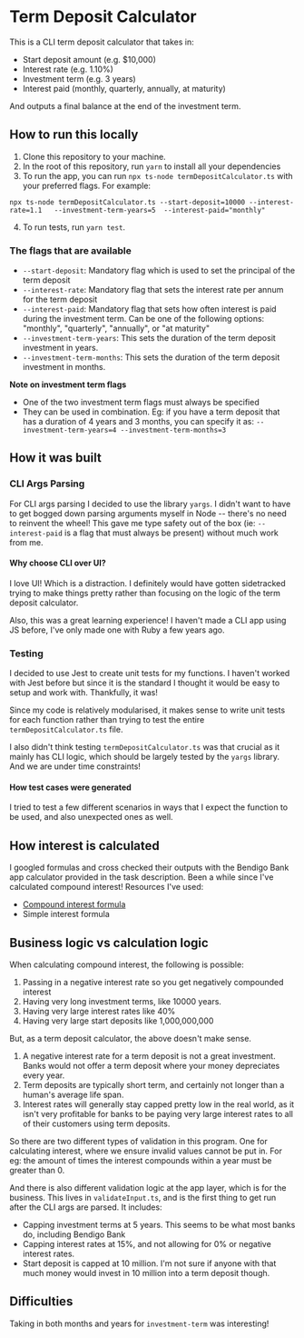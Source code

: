 # Term Deposit Calculator

This is a CLI term deposit calculator that takes in:

- Start deposit amount (e.g. $10,000)
- Interest rate (e.g. 1.10%)
- Investment term (e.g. 3 years)
- Interest paid (monthly, quarterly, annually, at maturity)

And outputs a final balance at the end of the investment term.

## How to run this locally

1. Clone this repository to your machine.
2. In the root of this repository, run `yarn` to install all your dependencies
3. To run the app, you can run `npx ts-node termDepositCalculator.ts` with your preferred flags. For example:

```
npx ts-node termDepositCalculator.ts --start-deposit=10000 --interest-rate=1.1   --investment-term-years=5  --interest-paid="monthly"
```

4. To run tests, run `yarn test`.

### The flags that are available

- `--start-deposit`: Mandatory flag which is used to set the principal of the term deposit
- `--interest-rate`: Mandatory flag that sets the interest rate per annum for the term deposit
- `--interest-paid`: Mandatory flag that sets how often interest is paid during the investment term. Can be one of the following options: "monthly", "quarterly", "annually", or "at maturity"
- `--investment-term-years`: This sets the duration of the term deposit investment in years.
- `--investment-term-months`: This sets the duration of the term deposit investment in months.

**Note on investment term flags**

- One of the two investment term flags must always be specified
- They can be used in combination. Eg: if you have a term deposit that has a duration of 4 years and 3 months, you can specify it as: `--investment-term-years=4 --investment-term-months=3`

## How it was built

### CLI Args Parsing

For CLI args parsing I decided to use the library `yargs`. I didn't want to have to get bogged down parsing arguments myself in Node -- there's no need to reinvent the wheel! This gave me type safety out of the box (ie: `--interest-paid` is a flag that must always be present) without much work from me.

#### Why choose CLI over UI?

I love UI! Which is a distraction. I definitely would have gotten sidetracked trying to make things pretty rather than focusing on the logic of the term deposit calculator.

Also, this was a great learning experience! I haven't made a CLI app using JS before, I've only made one with Ruby a few years ago.

### Testing

I decided to use Jest to create unit tests for my functions. I haven't worked with Jest before but since it is the standard I thought it would be easy to setup and work with. Thankfully, it was!

Since my code is relatively modularised, it makes sense to write unit tests for each function rather than trying to test the entire `termDepositCalculator.ts` file.

I also didn't think testing `termDepositCalculator.ts` was that crucial as it mainly has CLI logic, which should be largely tested by the `yargs` library. And we are under time constraints!

#### How test cases were generated

I tried to test a few different scenarios in ways that I expect the function to be used, and also unexpected ones as well.

## How interest is calculated

I googled formulas and cross checked their outputs with the Bendigo Bank app calculator provided in the task description. Been a while since I've calculated compound interest! Resources I've used:

- [Compound interest formula](https://www.thecalculatorsite.com/finance/calculators/compound-interest-formula)
- Simple interest formula

## Business logic vs calculation logic

When calculating compound interest, the following is possible:

1. Passing in a negative interest rate so you get negatively compounded interest
2. Having very long investment terms, like 10000 years.
3. Having very large interest rates like 40%
4. Having very large start deposits like 1,000,000,000

But, as a term deposit calculator, the above doesn't make sense.

1. A negative interest rate for a term deposit is not a great investment. Banks would not offer a term deposit where your money depreciates every year.
2. Term deposits are typically short term, and certainly not longer than a human's average life span.
3. Interest rates will generally stay capped pretty low in the real world, as it isn't very profitable for banks to be paying very large interest rates to all of their customers using term deposits.

So there are two different types of validation in this program. One for calculating interest, where we ensure invalid values cannot be put in. For eg: the amount of times the interest compounds within a year must be greater than 0.

And there is also different validation logic at the app layer, which is for the business. This lives in `validateInput.ts`, and is the first thing to get run after the CLI args are parsed. It includes:

- Capping investment terms at 5 years. This seems to be what most banks do, including Bendigo Bank
- Capping interest rates at 15%, and not allowing for 0% or negative interest rates.
- Start deposit is capped at 10 million. I'm not sure if anyone with that much money would invest in 10 million into a term deposit though.

## Difficulties

Taking in both months and years for `investment-term` was interesting!
